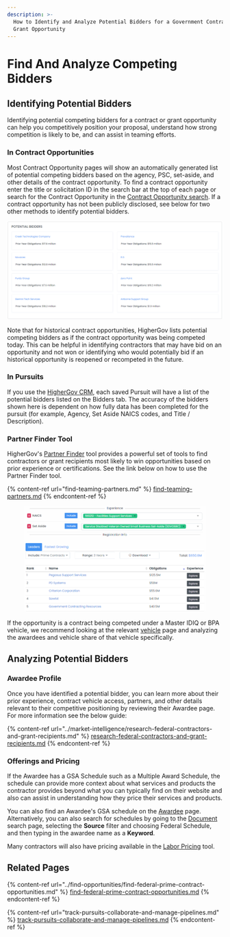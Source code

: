 ```yaml
---
description: >-
  How to Identify and Analyze Potential Bidders for a Government Contract or
  Grant Opportunity
---
```


# Find And Analyze Competing Bidders

## Identifying Potential Bidders

Identifying potential competing bidders for a contract or grant opportunity can help you competitively position your proposal, understand how strong competition is likely to be, and can assist in teaming efforts.

### In Contract Opportunities

Most Contract Opportunity pages will show an automatically generated list of potential competing bidders based on the agency, PSC, set-aside, and other details of the contract opportunity.  To find a contract opportunity enter the title or solicitation ID in the search bar at the top of each page or search for the Contract Opportunity in the [Contract Opportunity search](https://www.highergov.com/contract-opportunity/).  If a contract opportunity has not been publicly disclosed, see below for two other methods to identify potential bidders.

![](<../.gitbook/assets/Screenshot 2022-06-15 020940.png>)

Note that for historical contract opportunities, HigherGov lists potential competing bidders as if the contract opportunity was being competed today. This can be helpful in identifying contractors that may have bid on an opportunity and not won or identifying who would potentially bid if an historical opportunity is reopened or recompeted in the future. &#x20;

### In Pursuits

If you use the [HigherGov CRM](https://www.highergov.com/capture-tools/), each saved Pursuit will have a list of the potential bidders listed on the Bidders tab.  The accuracy of the bidders shown here is dependent on how fully data has been completed for the pursuit (for example, Agency, Set Aside NAICS codes, and Title / Description).

### Partner Finder Tool

HigherGov's [Partner Finder](https://www.highergov.com/partner-finder/) tool provides a powerful set of tools to find contractors or grant recipients most likely to win opportunities based on prior experience or certifications.  See the link below on how to use the Partner Finder tool.

{% content-ref url="find-teaming-partners.md" %}
[find-teaming-partners.md](find-teaming-partners.md)
{% endcontent-ref %}

<figure><img src="../.gitbook/assets/partner-finder.png" alt=""><figcaption></figcaption></figure>

If the opportunity is a contract being competed under a Master IDIQ or BPA vehicle, we recommend looking at the relevant [vehicle](https://www.highergov.com/vehicle/) page and analyzing the awardees and vehicle share of that vehicle specifically.&#x20;

## Analyzing Potential Bidders

### Awardee Profile

Once you have identified a potential bidder, you can learn more about their prior experience, contract vehicle access, partners, and other details relevant to their competitive positioning by reviewing their Awardee page.  For more information see the below guide:

{% content-ref url="../market-intelligence/research-federal-contractors-and-grant-recipients.md" %}
[research-federal-contractors-and-grant-recipients.md](../market-intelligence/research-federal-contractors-and-grant-recipients.md)
{% endcontent-ref %}

### Offerings and Pricing

If the Awardee has a GSA Schedule such as a Multiple Award Schedule, the schedule can provide more context about what services and products the contractor provides beyond what you can typically find on their website and also can assist in understanding how they price their services and products.&#x20;

You can also find an Awardee's GSA schedule on the [Awardee](https://www.highergov.com/awardee/) page.  Alternatively, you can also search for schedules by going to the [Document](https://www.highergov.com/document/) search page, selecting the **Source** filter and choosing Federal Schedule, and then typing in the awardee name as a **Keyword**. &#x20;

Many contractors will also have pricing available in the [Labor Pricing](https://www.highergov.com/labor-pricing/) tool.  &#x20;

## Related Pages

{% content-ref url="../find-opportunities/find-federal-prime-contract-opportunities.md" %}
[find-federal-prime-contract-opportunities.md](../find-opportunities/find-federal-prime-contract-opportunities.md)
{% endcontent-ref %}

{% content-ref url="track-pursuits-collaborate-and-manage-pipelines.md" %}
[track-pursuits-collaborate-and-manage-pipelines.md](track-pursuits-collaborate-and-manage-pipelines.md)
{% endcontent-ref %}

